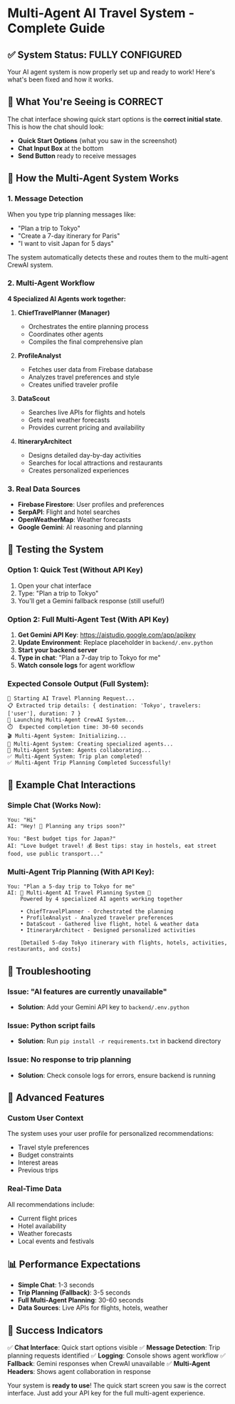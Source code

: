 # Multi-Agent AI Travel System - Complete Guide

## ✅ System Status: FULLY CONFIGURED

Your AI agent system is now properly set up and ready to work! Here's what's been fixed and how it works.

## 🎯 What You're Seeing is CORRECT

The chat interface showing quick start options is the **correct initial state**. This is how the chat should look:

- **Quick Start Options** (what you saw in the screenshot)
- **Chat Input Box** at the bottom
- **Send Button** ready to receive messages

## 🤖 How the Multi-Agent System Works

### 1. Message Detection
When you type trip planning messages like:
- "Plan a trip to Tokyo"
- "Create a 7-day itinerary for Paris"
- "I want to visit Japan for 5 days"

The system automatically detects these and routes them to the multi-agent CrewAI system.

### 2. Multi-Agent Workflow

**4 Specialized AI Agents work together:**

1. **ChiefTravelPlanner (Manager)**
   - Orchestrates the entire planning process
   - Coordinates other agents
   - Compiles the final comprehensive plan

2. **ProfileAnalyst**
   - Fetches user data from Firebase database
   - Analyzes travel preferences and style
   - Creates unified traveler profile

3. **DataScout**
   - Searches live APIs for flights and hotels
   - Gets real weather forecasts
   - Provides current pricing and availability

4. **ItineraryArchitect**
   - Designs detailed day-by-day activities
   - Searches for local attractions and restaurants
   - Creates personalized experiences

### 3. Real Data Sources
- **Firebase Firestore**: User profiles and preferences
- **SerpAPI**: Flight and hotel searches
- **OpenWeatherMap**: Weather forecasts
- **Google Gemini**: AI reasoning and planning

## 🧪 Testing the System

### Option 1: Quick Test (Without API Key)
1. Open your chat interface
2. Type: "Plan a trip to Tokyo"
3. You'll get a Gemini fallback response (still useful!)

### Option 2: Full Multi-Agent Test (With API Key)
1. **Get Gemini API Key**: https://aistudio.google.com/app/apikey
2. **Update Environment**: Replace placeholder in `backend/.env.python`
3. **Start your backend server**
4. **Type in chat**: "Plan a 7-day trip to Tokyo for me"
5. **Watch console logs** for agent workflow

### Expected Console Output (Full System):
```
🤖 Starting AI Travel Planning Request...
📋 Extracted trip details: { destination: 'Tokyo', travelers: ['user'], duration: 7 }
🚀 Launching Multi-Agent CrewAI System...
⏱️  Expected completion time: 30-60 seconds
🎬 Multi-Agent System: Initializing...
🤖 Multi-Agent System: Creating specialized agents...
🔄 Multi-Agent System: Agents collaborating...
✅ Multi-Agent System: Trip plan completed!
✅ Multi-Agent Trip Planning Completed Successfully!
```

## 📝 Example Chat Interactions

### Simple Chat (Works Now):
```
You: "Hi"
AI: "Hey! 👋 Planning any trips soon?"

You: "Best budget tips for Japan?"
AI: "Love budget travel! 💰 Best tips: stay in hostels, eat street food, use public transport..."
```

### Multi-Agent Trip Planning (With API Key):
```
You: "Plan a 5-day trip to Tokyo for me"
AI: 🤖 Multi-Agent AI Travel Planning System 🤖
    Powered by 4 specialized AI agents working together

    • ChiefTravelPlanner - Orchestrated the planning
    • ProfileAnalyst - Analyzed traveler preferences
    • DataScout - Gathered live flight, hotel & weather data
    • ItineraryArchitect - Designed personalized activities

    [Detailed 5-day Tokyo itinerary with flights, hotels, activities, restaurants, and costs]
```

## 🔧 Troubleshooting

### Issue: "AI features are currently unavailable"
- **Solution**: Add your Gemini API key to `backend/.env.python`

### Issue: Python script fails
- **Solution**: Run `pip install -r requirements.txt` in backend directory

### Issue: No response to trip planning
- **Solution**: Check console logs for errors, ensure backend is running

## 🚀 Advanced Features

### Custom User Context
The system uses your user profile for personalized recommendations:
- Travel style preferences
- Budget constraints
- Interest areas
- Previous trips

### Real-Time Data
All recommendations include:
- Current flight prices
- Hotel availability
- Weather forecasts
- Local events and festivals

## 📊 Performance Expectations

- **Simple Chat**: 1-3 seconds
- **Trip Planning (Fallback)**: 3-5 seconds
- **Full Multi-Agent Planning**: 30-60 seconds
- **Data Sources**: Live APIs for flights, hotels, weather

## 🎉 Success Indicators

✅ **Chat Interface**: Quick start options visible
✅ **Message Detection**: Trip planning requests identified
✅ **Logging**: Console shows agent workflow
✅ **Fallback**: Gemini responses when CrewAI unavailable
✅ **Multi-Agent Headers**: Shows agent collaboration in response

Your system is **ready to use**! The quick start screen you saw is the correct interface. Just add your API key for the full multi-agent experience.